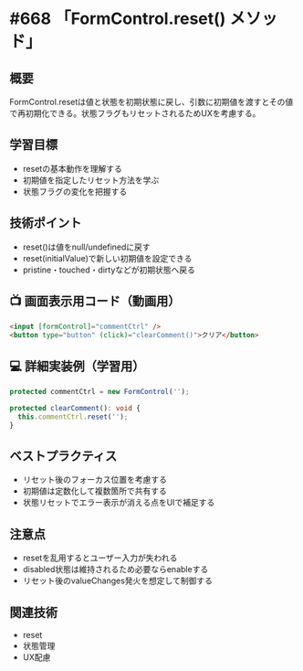 # #668 「FormControl.reset() メソッド」

## 概要
FormControl.resetは値と状態を初期状態に戻し、引数に初期値を渡すとその値で再初期化できる。状態フラグもリセットされるためUXを考慮する。

## 学習目標
- resetの基本動作を理解する
- 初期値を指定したリセット方法を学ぶ
- 状態フラグの変化を把握する

## 技術ポイント
- reset()は値をnull/undefinedに戻す
- reset(initialValue)で新しい初期値を設定できる
- pristine・touched・dirtyなどが初期状態へ戻る

## 📺 画面表示用コード（動画用）
```html
<input [formControl]="commentCtrl" />
<button type="button" (click)="clearComment()">クリア</button>
```

## 💻 詳細実装例（学習用）
```typescript
protected commentCtrl = new FormControl('');

protected clearComment(): void {
  this.commentCtrl.reset('');
}
```

## ベストプラクティス
- リセット後のフォーカス位置を考慮する
- 初期値は定数化して複数箇所で共有する
- 状態リセットでエラー表示が消える点をUIで補足する

## 注意点
- resetを乱用するとユーザー入力が失われる
- disabled状態は維持されるため必要ならenableする
- リセット後のvalueChanges発火を想定して制御する

## 関連技術
- reset
- 状態管理
- UX配慮
